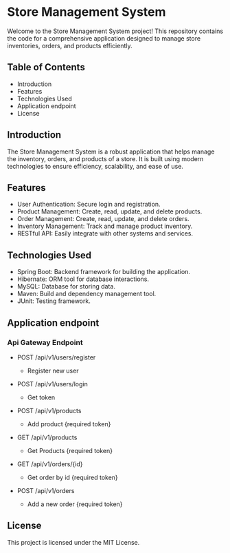 # Store Management System
Welcome to the Store Management System project! This repository contains the code for a comprehensive application designed to manage store inventories, orders, and products efficiently.

## Table of Contents

- Introduction
- Features
- Technologies Used
- Application endpoint
- License

## Introduction
The Store Management System is a robust application that helps manage the inventory, orders, and products of a store. It is built using modern technologies to ensure efficiency, scalability, and ease of use.

## Features

- User Authentication: Secure login and registration.
- Product Management: Create, read, update, and delete products.
- Order Management: Create, read, update, and delete orders.
- Inventory Management: Track and manage product inventory.
- RESTful API: Easily integrate with other systems and services.

## Technologies Used
- Spring Boot: Backend framework for building the application.
- Hibernate: ORM tool for database interactions.
- MySQL: Database for storing data.
- Maven: Build and dependency management tool.
- JUnit: Testing framework.

## Application endpoint

### Api Gateway Endpoint

 - POST  /api/v1/users/register
   - Register new user

 - POST /api/v1/users/login
   - Get token
 
 - POST /api/v1/products
   - Add product {required token}

 - GET /api/v1/products
   - Get Products {required token}

 - GET /api/v1/orders/{id}
   - Get order by id {required token}
   
 - POST /api/v1/orders
   - Add a new order {required token}
 
## License
This project is licensed under the MIT License.
